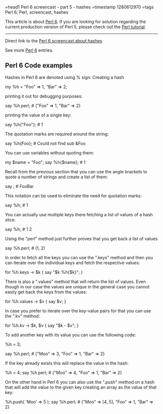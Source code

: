 =head1 Perl 6 screencast - part 5 - hashes
=timestamp 1280612970
=tags Perl 6, Perl, screencast, hashes

This article is about <a href="/perl6.html">Perl 6</a>. If you are looking for solution regarding
the current production version of Perl 5, please check out the <a href="/perl-tutorial">Perl tutorial</a>.
<hr>


Direct link to the <a href="http://www.youtube.com/watch?v=Cm0y9p9QYs4">Perl 6 screencast about hashes</a>

<!--
<object width="425" height="344"><param name="movie" value="http://www.youtube.com/v/Cm0y9p9QYs4&hl=en&fs=1">
</param><param name="allowFullScreen" value="true"></param><param name="allowscriptaccess" value="always">
</param><embed src="http://www.youtube.com/v/Cm0y9p9QYs4&hl=en&fs=1" type="application/x-shockwave-flash" 
allowscriptaccess="always" allowfullscreen="true" width="425" height="344"></embed></object>

-->

See more <a href="/perl6.html">Perl 6</a> entries.

<h2>Perl 6 Code examples</h2>

Hashes in Perl 6 are denoted using % sign:
Creating a hash 


  my %h = "Foo" => 1, "Bar" => 2;
  
printing it out for debugging purposes:

  say %h.perl;    # {"Foo" => 1, "Bar" => 2}

printing the value of a single key:

  say %h{"Foo"};  # 1
  
The quotation marks are required around the string:

  say %h{Foo};    # Could not find sub &Foo

You can use variables without quoting them:

  my $name = "Foo";
  say %h{$name};   # 1

Recall from the previous section that you can use the angle brackets to quote a number of strings
and create a list of them:

  say <Foo Bar>;   # FooBar
  
This notation can be used to eliminate the need for quotation marks:

  say %h<Foo>;     # 1

You can actually use multiple keys there fetching a list of values of a hash slice:

  say %h<Foo Bar>;  # 1 2

Using the "perl" method just further proves that you get back a list of values

  say %h<Foo Bar>.perl;  # (1, 2)

In order to fetch all the keys you can use the ".keys" method and then you can iterate over the individual keys
and fetch the respective values:

  for %h.keys -> $k { say "$k %h{$k}"; }

There is also a ".values" method that will return the list of values. Even though in our case the values are unique in the general 
case you cannot easily get back the keys from the values:

  for %h.values -> $v { say $v; }

In case you prefer to iterate over the key-value pairs for that you can use the ".kv" method:

  for %h.kv -> $k, $v { say "$k - $v"; }

To add another key with its value you can use the following code:

  %h<Moo> = 3;

  say %h.perl;    # {"Moo" => 3, "Foo" => 1, "Bar" => 2}

If the key already exists this will replace the value in the hash:

  %h<Moo> = 4;
  say %h.perl;   # {"Moo" => 4, "Foo" => 1, "Bar" => 2}

On the other hand in Perl 6 you can also use the ".push" method on a hash
that will add the value to the given key creating an array as the value of
that key:

  %h.push( 'Moo' => 5 );
  say %h.perl;   # {"Moo" => [4, 5], "Foo" => 1, "Bar" => 2}


